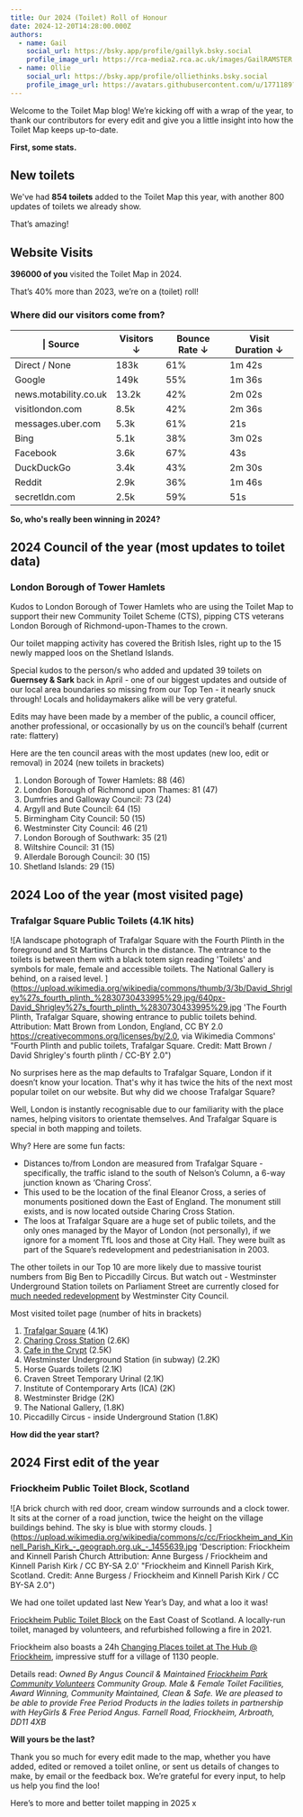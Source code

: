 ```yaml
---
title: Our 2024 (Toilet) Roll of Honour
date: 2024-12-20T14:28:00.000Z
authors:
  - name: Gail
    social_url: https://bsky.app/profile/gaillyk.bsky.social
    profile_image_url: https://rca-media2.rca.ac.uk/images/GailRAMSTER.2e16d0ba.fill-456x456.jpg
  - name: Ollie
    social_url: https://bsky.app/profile/olliethinks.bsky.social
    profile_image_url: https://avatars.githubusercontent.com/u/1771189?v=4
---
```

Welcome to the Toilet Map blog! We’re kicking off with a wrap of the year, to thank our contributors for every edit and give you a little insight into how the Toilet Map keeps up-to-date.

**First, some stats.**

## New toilets

We've had **854 toilets** added to the Toilet Map this year, with another 800 updates of toilets we already show.

That’s amazing!

## Website Visits

**396000 of you**  visited the Toilet Map in 2024.

That’s 40% more than 2023, we’re on a (toilet) roll!

### Where did our visitors come from?

\| Source                | Visitors ↓ | Bounce Rate ↓ | Visit Duration ↓ |
|-----------------------|-----------|--------------|------------------|
| Direct / None         | 183k      | 61%          | 1m 42s           |
| Google                | 149k      | 55%          | 1m 36s           |
| news.motability.co.uk | 13.2k     | 42%          | 2m 02s           |
| visitlondon.com       | 8.5k      | 42%          | 2m 36s           |
| messages.uber.com     | 5.3k      | 61%          | 21s              |
| Bing                  | 5.1k      | 38%          | 3m 02s           |
| Facebook              | 3.6k      | 67%          | 43s              |
| DuckDuckGo            | 3.4k      | 43%          | 2m 30s           |
| Reddit                | 2.9k      | 36%          | 1m 46s           |
| secretldn.com         | 2.5k      | 59%          | 51s              |



**So, who's really been winning in 2024?**

## 2024 Council of the year **(most updates to toilet data)**

### **London Borough of Tower Hamlets**

Kudos to London Borough of Tower Hamlets who are using the Toilet Map to support their new Community Toilet Scheme (CTS), pipping CTS veterans London Borough of Richmond-upon-Thames to the crown.

Our toilet mapping activity has covered the British Isles, right up to the 15 newly mapped loos on the Shetland Islands.

Special kudos to the person/s who added and updated 39 toilets on **Guernsey & Sark** back in April - one of our biggest updates and outside of our local area boundaries so missing from our Top Ten - it nearly snuck through! Locals and holidaymakers alike will be very grateful.

Edits may have been made by a member of the public, a council officer, another professional, or occasionally by us on the council’s behalf (current rate: flattery)

Here are the ten council areas with the most updates (new loo, edit or removal) in 2024 (new toilets in brackets)

1. London Borough of Tower Hamlets: 88 (46)
2. London Borough of Richmond upon Thames: 81 (47)
3. Dumfries and Galloway Council: 73 (24)
4. Argyll and Bute Council: 64 (15)
5. Birmingham City Council: 50 (15)
6. Westminster City Council: 46 (21)
7. London Borough of Southwark: 35 (21)
8. Wiltshire Council: 31 (15)
9. Allerdale Borough Council: 30 (15)
10. Shetland Islands: 29 (15)

## 2024 Loo of the year (most visited page) 

### **Trafalgar Square** Public Toilets (4.1K hits)

![A landscape photograph of Trafalgar Square with the Fourth Plinth in the foreground and St Martins Church in the distance. The entrance to the toilets is between them with a black totem sign reading 'Toilets' and symbols for male, female and accessible toilets. The National Gallery is behind, on a raised level. ](https://upload.wikimedia.org/wikipedia/commons/thumb/3/3b/David_Shrigley%27s_fourth_plinth_%2830730433995%29.jpg/640px-David_Shrigley%27s_fourth_plinth_%2830730433995%29.jpg 'The Fourth Plinth, Trafalgar Square, showing entrance to public toilets behind. Attribution: Matt Brown from London, England, CC BY 2.0 <https://creativecommons.org/licenses/by/2.0>, via Wikimedia Commons' "Fourth Plinth and public toilets, Trafalgar Square. Credit: Matt Brown / David Shrigley's fourth plinth / CC-BY 2.0")

No surprises here as the map defaults to Trafalgar Square, London if it doesn’t know your location. That's why  it has twice the hits of the next most popular toilet on our website. But why did we choose Trafalgar Square?

Well, London is instantly recognisable due to our familiarity with the place names, helping visitors to orientate themselves. And Trafalgar Square is special in both mapping and toilets.

Why? Here are some fun facts:

* Distances to/from London are measured from Trafalgar Square - specifically, the traffic island to the south of Nelson’s Column, a 6-way junction known as ‘Charing Cross’.
* This used to be the location of the final Eleanor Cross, a series of monuments positioned down the East of England. The monument still exists, and is now located outside Charing Cross Station.
* The loos at Trafalgar Square are a huge set of public toilets, and the only ones managed by the Mayor of London (not personally), if we ignore for a moment TfL loos and those at City Hall. They were built as part of the Square’s redevelopment and pedestrianisation in 2003.

The other toilets in our Top 10 are more likely due to massive tourist numbers from Big Ben to Piccadilly Circus. But watch out - Westminster Underground Station toilets on Parliament Street are currently closed for [much needed redevelopment](https://www.architectsjournal.co.uk/news/westminster-and-hugh-broughton-roll-out-12-7m-toilets-revamp-proposals?eea=*EEA*&eea=WnlTak8yRFh3ZzBNT29Wallnd25uRXVVa3pjaDI1UWdDaXM3NS9Ud1grND0%3D&utm_source=acs&utm_medium=email&utm_campaign=FABS_AJ_EDI_SUBS_DAILY_19_11_24&deliveryName=DM289884) by Westminster City Council.

Most visited toilet page (number of hits in brackets)

1. [Trafalgar Square](<https://www.toiletmap.org.uk/loos/9c87f46cef7571c34d4a9f6a >) (4.1K)
2. [Charing Cross Station](https://www.toiletmap.org.uk/loos/b3d7be6461b0d74c913219f0) [](https://www.toiletmap.org.uk/loos/b3d7be6461b0d74c913219f0) (2.6K)
3. [Cafe in the Crypt](https://www.toiletmap.org.uk/loos/a5187bec9c4c584ab68734d3) [](https://www.toiletmap.org.uk/loos/a5187bec9c4c584ab68734d3) (2.5K)
4. Westminster Underground Station (in subway) (2.2K)
5. Horse Guards toilets (2.1K)
6. Craven Street Temporary Urinal (2.1K)
7. Institute of Contemporary Arts (ICA) (2K)
8. Westminster Bridge (2K)
9. The National Gallery, (1.8K)
10. Piccadilly Circus - inside Underground Station (1.8K)

**How did the year start?**

## 2024 First edit of the year 

### Friockheim Public Toilet Block, Scotland

![A brick church with red door, cream window surrounds and a clock tower. It sits at the corner of a road junction, twice the height on the village buildings behind. The sky is blue with stormy clouds. ](https://upload.wikimedia.org/wikipedia/commons/c/cc/Friockheim_and_Kinnell_Parish_Kirk_-_geograph.org.uk_-_1455639.jpg 'Description: Friockheim and Kinnell Parish Church Attribution: Anne Burgess / Friockheim and Kinnell Parish Kirk / CC BY-SA 2.0' "Friockheim and Kinnell Parish Kirk, Scotland. Credit: Anne Burgess / Friockheim and Kinnell Parish Kirk / CC BY-SA 2.0")

We had one toilet updated last New Year’s Day, and what a loo it was!

[Friockheim Public Toilet Block](https://www.toiletmap.org.uk/loos/9bf2c4f5fa6e78a72e5f1f93) on the East Coast of Scotland. A locally-run toilet, managed by volunteers, and refurbished following a fire in 2021.

Friockheim also boasts a 24h [Changing Places toilet at The Hub @ Friockheim](https://www.changing-places.org/find?toilet=1451), impressive stuff for a village of 1130 people.

Details read: *Owned By Angus Council & Maintained [Friockheim Park Community Volunteers](https://friockheimpark.weebly.com/) Community Group. Male & Female Toilet Facilities, Award Winning, Community Maintained, Clean & Safe. We are pleased to be able to provide Free Period Products in the ladies toilets in partnership with HeyGirls & Free Period Angus. Farnell Road, Friockheim, Arbroath, DD11 4XB*

**Will yours be the last?**

Thank you so much for every edit made to the map, whether you have added, edited or removed a toilet online, or sent us details of changes to make, by email or the feedback box. We’re grateful for every input, to help us help you find the loo!

Here’s to more and better toilet mapping in 2025 x
